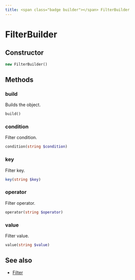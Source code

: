 ```yaml
---
title: <span class="badge builder"></span> FilterBuilder
---
```

# <span class="badge builder"></span> FilterBuilder

## Constructor

```php
new FilterBuilder()
```
## Methods

### <span class="badge object-method"></span> build

Builds the object.

```php
build()
```

### <span class="badge object-method"></span> condition

Filter condition.

```php
condition(string $condition)
```

### <span class="badge object-method"></span> key

Filter key.

```php
key(string $key)
```

### <span class="badge object-method"></span> operator

Filter operator.

```php
operator(string $operator)
```

### <span class="badge object-method"></span> value

Filter value.

```php
value(string $value)
```

## See also

 * <span class="badge object-type-class"></span> [Filter](./object-Filter.md)
